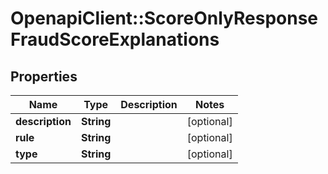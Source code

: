 # OpenapiClient::ScoreOnlyResponseFraudScoreExplanations

## Properties
Name | Type | Description | Notes
------------ | ------------- | ------------- | -------------
**description** | **String** |  | [optional] 
**rule** | **String** |  | [optional] 
**type** | **String** |  | [optional] 


